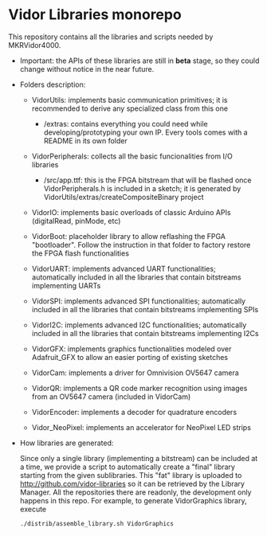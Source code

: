 Vidor Libraries monorepo
========================

This repository contains all the libraries and scripts needed by MKRVidor4000.

* Important: the APIs of these libraries are still in **beta** stage, so they could change without notice in the near future.


* Folders description:
	- VidorUtils: implements basic communication primitives; it is recommended to derive any specialized class from this one
		- /extras: contains everything you could need while developing/prototyping your own IP. Every tools comes with a README in its own folder

	- VidorPeripherals: collects all the basic funcionalities from I/O libraries
		- /src/app.ttf: this is the FPGA bitstream that will be flashed once VidorPeripherals.h is included in a sketch; it is generated by VidorUtils/extras/createCompositeBinary project

	- VidorIO: implements basic overloads of classic Arduino APIs (digitalRead, pinMode, etc)

	- VidorBoot: placeholder library to allow reflashing the FPGA "bootloader". Follow the instruction in that folder to factory restore the FPGA flash functionalities

	- VidorUART: implements advanced UART functionalities; automatically included in all the libraries that contain bitstreams implementing UARTs

	- VidorSPI: implements advanced SPI functionalities; automatically included in all the libraries that contain bitstreams implementing SPIs

	- VidorI2C: implements advanced I2C functionalities; automatically included in all the libraries that contain bitstreams implementing I2Cs

	- VidorGFX: implements graphics functionalities modeled over Adafruit_GFX to allow an easier porting of existing sketches

	- VidorCam: implements a driver for Omnivision OV5647 camera

	- VidorQR: implements a QR code marker recognition using images from an OV5647 camera (included in VidorCam)

	- VidorEncoder: implements a decoder for quadrature encoders

	- Vidor_NeoPixel: implements an accelerator for NeoPixel LED strips

* How libraries are generated:


	Since only a single library (implementing a bitstream) can be included at a time, we provide a script to automatically create a "final" library starting from the given sublibraries. This "fat" library is uploaded to http://github.com/vidor-libraries so it can be retrieved by the Library Manager. All the repositories there are readonly, the development only happens in this repo.
	For example, to generate VidorGraphics library, execute
	```
	./distrib/assemble_library.sh VidorGraphics
	```
	

